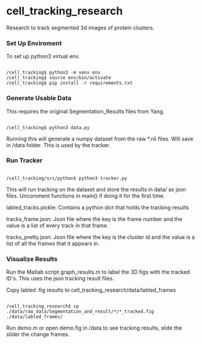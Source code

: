 # cell_tracking_research


Research to track segmented 3d images of protein clusters.


### Set Up Enviroment

To set up python3 virtual env.

```shell

/cell_tracking$ python3 -m venv env
/cell_tracking$ source env/bin/activate
/cell_tracking$ pip install -r requirements.txt 

```

### Generate Usable Data

This requires the original Segmentation_Results files from Yang.

```shell

/cell_tracking$ python3 data.py

```
Running this will generate a numpy dataset from the raw *.nii files. Will save in
/data folder. This is used by the tracker.

### Run Tracker

```shell

/cell_tracking/src/python$ python3 tracker.py

```

This will run tracking on the dataset and store the results in data/ as json files.
Uncomment functions in main() if doing it for the first time.

labled_tracks.pickle: Contains a python dict that holds the tracking results

tracks_frame.json: Json file where the key is the frame number and the value
is a list of every track in that frame.

tracks_pretty.json: Json file where the key is the cluster id and the value
is a list of all the frames that it appears in.


### Visualize Results

Run the Matlab script graph_results.m to label the 3D figs with the tracked ID's.
This uses the json tracking result files. 

Copy labled .fig results to cell_tracking_research/data/labled_frames

```shell

/cell_tracking_research$ cp ./data/raw_data/Segmentation_and_result/*/*_tracked.fig ./data/labled_frames/

```

Run demo.m or open demo.fig in /data to see tracking results, slide the slider the change frames.



